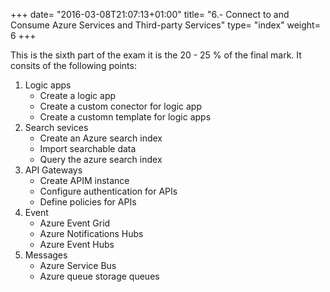 +++
date= "2016-03-08T21:07:13+01:00"
title= "6.- Connect to and Consume Azure Services and Third-party Services"
type= "index"
weight= 6
+++


This is the sixth part of the exam it is the 20 - 25 % of the final mark. It consits of the following points:

1. Logic apps
    + Create a logic app
    + Create a custom conector for logic app
    + Create a customn template for logic apps
2. Search sevices
    + Create an Azure search index
    + Import searchable data
    + Query the azure search index
3. API Gateways
    + Create APIM instance
    + Configure authentication for APIs
    + Define policies for APIs
4. Event
    + Azure Event Grid
    + Azure Notifications Hubs
    + Azure Event Hubs
5. Messages
    + Azure Service Bus
    + Azure queue storage queues

